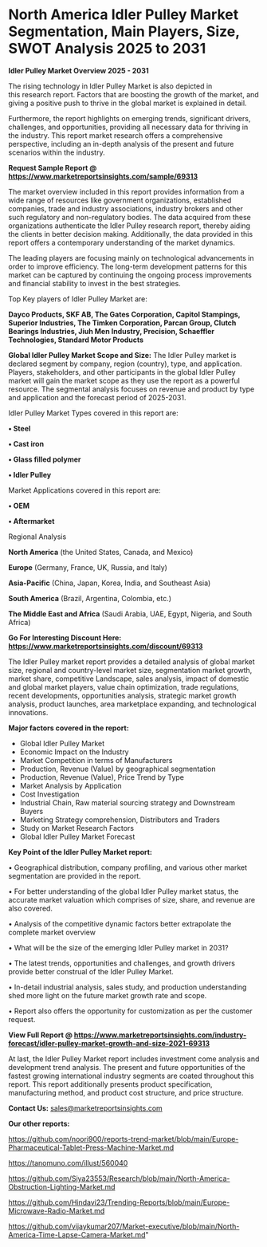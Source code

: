 # North America Idler Pulley Market Segmentation, Main Players, Size, SWOT Analysis 2025 to 2031

<Strong> Idler Pulley Market Overview 2025 - 2031</strong>

The rising technology in Idler Pulley Market is also depicted in this research report. Factors that are boosting the growth of the market, and giving a positive push to thrive in the global market is explained in detail.

Furthermore, the report highlights on emerging trends, significant drivers, challenges, and opportunities, providing all necessary data for thriving in the industry. This report market research offers a comprehensive perspective, including an in-depth analysis of the present and future scenarios within the industry.

<strong>Request Sample Report @ <a href=https://www.marketreportsinsights.com/sample/69313>https://www.marketreportsinsights.com/sample/69313</a></strong>

The market overview included in this report provides information from a wide range of resources like government organizations, established companies, trade and industry associations, industry brokers and other such regulatory and non-regulatory bodies. The data acquired from these organizations authenticate the Idler Pulley research report, thereby aiding the clients in better decision making. Additionally, the data provided in this report offers a contemporary understanding of the market dynamics.

The leading players are focusing mainly on technological advancements in order to improve efficiency. The long-term development patterns for this market can be captured by continuing the ongoing process improvements and financial stability to invest in the best strategies.

Top Key players of Idler Pulley Market are:

<strong>Dayco Products, SKF AB, The Gates Corporation, Capitol Stampings, Superior Industries, The Timken Corporation, Parcan Group, Clutch Bearings Industries, Jiuh Men Industry, Precision, Schaeffler Technologies, Standard Motor Products</strong>

<strong><b>Global Idler Pulley Market Scope and Size:</b></strong>
The Idler Pulley market is declared segment by company, region (country), type, and application. Players, stakeholders, and other participants in the global Idler Pulley market will gain the market scope as they use the report as a powerful resource. The segmental analysis focuses on revenue and product by type and application and the forecast period of 2025-2031.

Idler Pulley Market Types covered in this report are:

<strong>• Steel

• Cast iron

• Glass filled polymer

• Idler Pulley</strong>

Market Applications covered in this report are:

<strong>• OEM

• Aftermarket</strong> 

Regional Analysis

<strong>North America</strong> (the United States, Canada, and Mexico)

<strong>Europe</strong> (Germany, France, UK, Russia, and Italy)

<strong>Asia-Pacific</strong> (China, Japan, Korea, India, and Southeast Asia)

<strong>South America</strong> (Brazil, Argentina, Colombia, etc.)

<strong>The Middle East and Africa</strong> (Saudi Arabia, UAE, Egypt, Nigeria, and South Africa)

<strong>Go For Interesting Discount Here: <a href=https://www.marketreportsinsights.com/discount/69313>https://www.marketreportsinsights.com/discount/69313</a></strong>

The Idler Pulley market report provides a detailed analysis of global market size, regional and country-level market size, segmentation market growth, market share, competitive Landscape, sales analysis, impact of domestic and global market players, value chain optimization, trade regulations, recent developments, opportunities analysis, strategic market growth analysis, product launches, area marketplace expanding, and technological innovations.

<strong><b>Major factors covered in the report:</b></strong>
<ul>
  <li>Global Idler Pulley Market </li>
  <li>Economic Impact on the Industry</li>
  <li>Market Competition in terms of Manufacturers</li>
  <li>Production, Revenue (Value) by geographical segmentation</li>
  <li>Production, Revenue (Value), Price Trend by Type</li>
  <li>Market Analysis by Application</li>
  <li>Cost Investigation</li>
  <li>Industrial Chain, Raw material sourcing strategy and Downstream Buyers</li>
  <li>Marketing Strategy comprehension, Distributors and Traders</li>
  <li>Study on Market Research Factors</li>
  <li>Global Idler Pulley Market Forecast</li>
</ul>

<strong><b>Key Point of the Idler Pulley Market report:</b></strong>

• Geographical distribution, company profiling, and various other market segmentation are provided in the report.

• For better understanding of the global Idler Pulley market status, the accurate market valuation which comprises of size, share, and revenue are also covered.

• Analysis of the competitive dynamic factors better extrapolate the complete market overview

• What will be the size of the emerging Idler Pulley market in 2031?

• The latest trends, opportunities and challenges, and growth drivers provide better construal of the Idler Pulley Market.

• In-detail industrial analysis, sales study, and production understanding shed more light on the future market growth rate and scope.

• Report also offers the opportunity for customization as per the customer request.

<strong><b>View Full Report @ <a href=https://www.marketreportsinsights.com/industry-forecast/idler-pulley-market-growth-and-size-2021-69313>https://www.marketreportsinsights.com/industry-forecast/idler-pulley-market-growth-and-size-2021-69313</a></b></strong>


At last, the Idler Pulley Market report includes investment come analysis and development trend analysis. The present and future opportunities of the fastest growing international industry segments are coated throughout this report. This report additionally presents product specification, manufacturing method, and product cost structure, and price structure.

<strong>Contact Us:</strong>
sales@marketreportsinsights.com

<strong>Our other reports:</strong>

<a href=https://github.com/noori900/reports-trend-market/blob/main/Europe-Pharmaceutical-Tablet-Press-Machine-Market.md>https://github.com/noori900/reports-trend-market/blob/main/Europe-Pharmaceutical-Tablet-Press-Machine-Market.md</a>

<a href=https://tanomuno.com/illust/560040>https://tanomuno.com/illust/560040</a>

<a href=https://github.com/Siya23553/Research/blob/main/North-America-Obstruction-Lighting-Market.md>https://github.com/Siya23553/Research/blob/main/North-America-Obstruction-Lighting-Market.md</a>

<a href=https://github.com/Hindavi23/Trending-Reports/blob/main/Europe-Microwave-Radio-Market.md>https://github.com/Hindavi23/Trending-Reports/blob/main/Europe-Microwave-Radio-Market.md</a>

<a href=https://github.com/vijaykumar207/Market-executive/blob/main/North-America-Time-Lapse-Camera-Market.md>https://github.com/vijaykumar207/Market-executive/blob/main/North-America-Time-Lapse-Camera-Market.md</a>"
